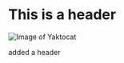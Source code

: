 # This is a header



![Image of Yaktocat](https://octodex.github.com/images/yaktocat.png)














added a header 
